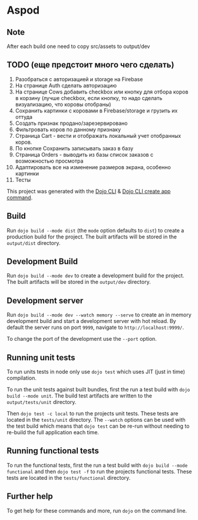 # Aspod

## Note

After each build one need to copy src/assets to output/dev

## TODO (еще предстоит много чего сделать)

1. Разобраться с авторизацией и storage на Firebase
2. На странице Auth сделать авторизацию
3. На странице Cows добавить checkbox или кнопку для отбора коров в корзину
(лучше checkbox, если кнопку, то надо сделать визуализацию, что коровы отобраны)
4. Сохранить картинки с коровами в Firebase/storage и грузить их оттуда
5. Создать признак продано/зарезервировано
6. Фильтровать коров по данному признаку
7. Страница Cart - вести и отображать локальный учет отобранных коров.
8. По кнопке Сохранить записывать заказ в базу
9. Страница Orders - выводить из базы список заказов с возможностью просмотра
10. Адаптировать все на изменение размеров экрана, особенно картинки
11. Тесты

This project was generated with the [Dojo CLI](https://github.com/dojo/cli) & [Dojo CLI create app command](https://github.com/dojo/cli-create-app).

## Build

Run `dojo build --mode dist` (the `mode` option defaults to `dist`) to create a production build for the project. The built artifacts will be stored in the `output/dist` directory.

## Development Build

Run `dojo build --mode dev` to create a development build for the project. The built artifacts will be stored in the `output/dev` directory.

## Development server

Run `dojo build --mode dev --watch memory --serve` to create an in memory development build and start a development server with hot reload. By default the server runs on port `9999`, navigate to `http://localhost:9999/`.

To change the port of the development use the `--port` option.

## Running unit tests

To run units tests in node only use `dojo test` which uses JIT (just in time) compilation.

To run the unit tests against built bundles, first the run a test build with `dojo build --mode unit`. The build test artifacts are written to the `output/tests/unit` directory.

Then `dojo test -c local` to run the projects unit tests. These tests are located in the `tests/unit` directory. The `--watch` options can be used with the test build which means that `dojo test` can be re-run without needing to re-build the full application each time.

## Running functional tests

To run the functional tests, first the run a test build with `dojo build --mode functional` and then `dojo test -f` to run the projects functional tests. These tests are located in the `tests/functional` directory.

## Further help

To get help for these commands and more, run `dojo` on the command line.
